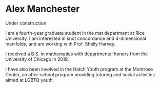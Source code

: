 # Alex Manchester

Under construction

I am a fourth-year graduate student in the mat department at Rice University. I am interested in knot concordance and 4-dimensional manifolds, and am working with Prof. Shelly Harvey.

I received a B.S. in mathematics with departmental honors from the University of Chicago in 2019.

I have also been involved in the Hatch Youth program at the Montrose Center, an after-school program providing tutoring and social activities aimed at LGBTQ youth.
